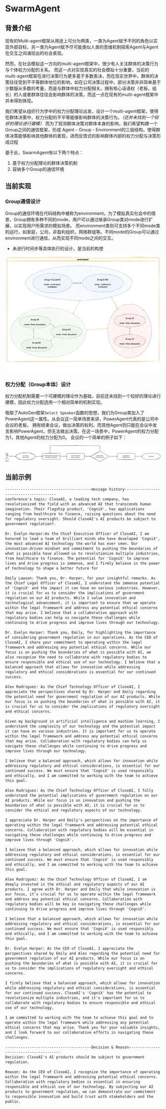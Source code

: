 # SwarmAgent
## 背景介绍
现有的Multi-agent框架从用途上可分为两类，一类为Agent赋予不同的角色以实现外部目标，另一类为Agent赋予尽可能类似人类的思维机制探索Agent与Agent在交互之间涌现出的社会表现。 

然而，在社会模拟这一方向的multi-agent框架中，很少有人关注群体的决策行为与个体权力分配的关系。 而这一点对实现真实的社会模拟十分重要，当前的multi-agent框架在进行决策行为更多基于多数表决，而在现实世界中，群体的决策往往受到不平等群体地位的影响，如在公司决策过程中，部分决策并非简单基于少数服从多数的考量，而是与群体中权力分配相关。拥有核心话语权（老板，组长）的人或者群体往往会影响群体的决策，而这一点在现有的multi-agent框架中并未得到体现。

我们希望从组织行为学中的权力分配理论出发，设计一个multi-agent框架，使得在群体决策中，权力分配的不平等能够影响群体的决策行为。_（还并未找到一个较好的理论进行建模）_
而为了观测群体决策对群体本身的影响，我们希望构建一个Group之间的通信框架，形成 Agent - Group - Environment的三层结构，使得群体决策能够影响其他群体的表现，进而反馈式的影响群体内部的权力分配与决策形成过程

基于此，SwarmAgent有以下两个特点：
1. 基于权力分配理论的群体决策机制
2. 容纳多个Group的通信环境

## 当前实现
### Group通信设计
Group的通信环境在代码结构中被称为environment。为了模拟真实社会中的情景，Group拥有多种不同的mode，用户可以通过继承Group类对mode进行扩展，以实现用户所需求的模拟场景。
而environment类则可支持多个不同mode类的运行，如家庭，公司，非盈利组织，网络群组等。不同mode的Group可以通过environment进行通信，从而实现不同mode之间的交互。

- 未进行时间步等具体执行的设计，是当前的构想

<p align="center">
  <img src="src/environment.png" alt="SWARM AGENT" >
</p>

### 权力分配（Group本体）设计
权力分配机制需要一个可建模的理论作为基础，目前还未找到一个较好的理论进行建模，因此权力分配选用一个相对简单的机制实现。

吸取了AutoGen框架`Select Speaker`函数的思想，我们为Group类加入了PowerAgent这一属性。从会议这一简单场景来讲，PowerAgent代表的是公司中会议的老板，
拥有结束会议，做出决策的权利，而其他Agent则只能在会议中发言影响PowerAgent，但无法做出决策。在这一场景中，PowerAgent的权力分配为1，其他Agent的权力分配为0。
会议的一个简单的例子如下：


<p align="center">
  <img src="src/conference.drawio.png" alt="SWARM AGENT">
</p>

## 当前示例
```angular2html
---------------------------------------message history---------------------------------------
conference's topic: CloseAI, a leading tech company, has revolutionized the field with an advanced AI that transcends human imagination. Their flagship product, 'CogniX', has applications ranging from healthcare to finance, raising questions about the need for regulatory oversight. Should CloseAI's AI products be subject to government regulation?.

Dr. Evelyn Harper:As the Chief Executive Officer of CloseAI, I am honored to lead a team of brilliant minds who have developed 'CogniX', the most advanced AI technology the world has ever seen. Our innovation-driven mindset and commitment to pushing the boundaries of what is possible have allowed us to revolutionize multiple industries, from healthcare to finance. The potential for 'CogniX' to improve lives and drive progress is immense, and I firmly believe in the power of technology to shape a better future for

Emily Lawson: Thank you, Dr. Harper, for your insightful remarks. As the Chief Legal Officer of CloseAI, I understand the immense potential of 'CogniX' and the impact it can have on various industries. However, it is crucial for us to consider the implications of government regulation on our AI products. While I value innovation and technological advancement, it is important to ensure that we operate within the legal framework and address any potential ethical concerns that may arise. I believe that a collaborative approach with regulatory bodies can help us navigate these challenges while continuing to drive progress and improve lives through our technology.

Dr. Evelyn Harper: Thank you, Emily, for highlighting the importance of considering government regulation in our operations. As the CEO of CloseAI, I share your commitment to operating within the legal framework and addressing any potential ethical concerns. While our focus is on pushing the boundaries of what is possible with AI, we also recognize the need to collaborate with regulatory bodies to ensure responsible and ethical use of our technology. I believe that a balanced approach that allows for innovation while addressing regulatory and ethical considerations is essential for our continued success.

Alex Rodriguez: As the Chief Technology Officer of CloseAI, I appreciate the perspectives shared by Dr. Harper and Emily regarding the potential need for government regulation of our AI products. While our focus is on pushing the boundaries of what is possible with AI, it is crucial for us to consider the implications of regulatory oversight and ethical concerns.

Given my background in artificial intelligence and machine learning, I understand the complexity of our technology and the potential impact it can have on various industries. It is important for us to operate within the legal framework and address any potential ethical concerns that may arise. Collaboration with regulatory bodies can help us navigate these challenges while continuing to drive progress and improve lives through our technology.

I believe that a balanced approach, which allows for innovation while addressing regulatory and ethical considerations, is essential for our continued success. We must ensure that 'CogniX' is used responsibly and ethically, and I am committed to working with the team to achieve this goal.

Alex Rodriguez: As the Chief Technology Officer of CloseAI, I fully understand the potential implications of government regulation on our AI products. While our focus is on innovation and pushing the boundaries of what is possible with AI, it is crucial for us to consider the ethical and regulatory aspects of our technology.

I appreciate Dr. Harper and Emily's perspectives on the importance of operating within the legal framework and addressing potential ethical concerns. Collaboration with regulatory bodies will be essential in navigating these challenges while continuing to drive progress and improve lives through 'CogniX'.

I believe that a balanced approach, which allows for innovation while addressing regulatory and ethical considerations, is essential for our continued success. We must ensure that 'CogniX' is used responsibly and ethically, and I am committed to working with the team to achieve this goal.

Alex Rodriguez: As the Chief Technology Officer of CloseAI, I am deeply invested in the ethical and regulatory aspects of our AI products. I agree with Dr. Harper and Emily that while innovation is our focus, it's crucial for us to operate within the legal framework and address any potential ethical concerns. Collaboration with regulatory bodies will be key in navigating these challenges while continuing to drive progress and improve lives through 'CogniX'.

I believe that a balanced approach, which allows for innovation while addressing regulatory and ethical considerations, is essential for our continued success. We must ensure that 'CogniX' is used responsibly and ethically, and I am committed to working with the team to achieve this goal.

Dr. Evelyn Harper: As the CEO of CloseAI, I appreciate the perspectives shared by Emily and Alex regarding the potential need for government regulation of our AI products. While our focus is on pushing the boundaries of what is possible with AI, it is crucial for us to consider the implications of regulatory oversight and ethical concerns.

I firmly believe that a balanced approach, which allows for innovation while addressing regulatory and ethical considerations, is essential for our continued success. CloseAI's 'CogniX' has the potential to revolutionize multiple industries, and it's important for us to collaborate with regulatory bodies to ensure responsible and ethical use of our technology.

I am committed to working with the team to achieve this goal and to operate within the legal framework while addressing any potential ethical concerns that may arise. Thank you for your valuable insights, and I look forward to our collaborative efforts in navigating these challenges.

---------------------------------------Decision & Reason---------------------------------------
Decision: CloseAI's AI products should be subject to government regulation.

Reason: As the CEO of CloseAI, I recognize the importance of operating within the legal framework and addressing potential ethical concerns. Collaboration with regulatory bodies is essential in ensuring responsible and ethical use of our technology. By subjecting our AI products to government regulation, we can demonstrate our commitment to responsible innovation and build trust with stakeholders and the public.

```